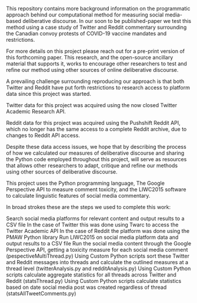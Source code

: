 This repository contains more background information on the programmatic approach behind our computational method for measuring social media-based deliberative discourse. In our soon to be published-paper we test this method using a case study of Twitter and Reddit commentary surrounding the Canadian convoy protests of COVID-19 vaccine mandates and restrictions. 

For more details on this project please reach out for a pre-print version of this forthcoming paper. This research, and the open-source ancillary material that supports it, works to encourage other researchers to test and refine our method using other sources of online deliberative discourse. 

A prevailing challenge surrounding reproducing our approach is that both Twitter and Reddit have put forth restrictions to research access to platform data since this project was started. 

Twitter data for this project was acquired using the now closed Twitter Academic Research API. 

Reddit data for this project was acquired using the Pushshift Reddit API, which no longer has the same access to a complete Reddit archive, due to changes to Reddit API access. 

Despite these data access issues, we hope that by describing the process of how we calculated our measures of deliberative discourse and sharing the Python code employed throughout this project, will serve as resources that allows other researchers to adapt, critique and refine our methods using other sources of deliberative discourse. 

This project uses the Python programming language, The Google Perspective API to measure comment toxicity, and the LIWC2015 software to calculate linguistic features of social media commentary. 

In broad strokes these are the steps we used to complete this work:

Search social media platforms for relevant content and output results to a CSV file
In the case of Twitter this was done using Twarc to access the Twitter Academic API
In the case of Reddit the platform was done using the PMAW Python library
Run LIWC2015 on social media platform data and output results to a CSV file
Run the social media content through the Google Perspective API, getting a toxicity measure for each social media comment (pespectiveMultiThread.py)
Using Custom Python scripts sort these Twitter and Reddit messages into threads and calculate the outlined measures at a thread level (twitterAnalysis.py and redditAnalysis.py)
Using Custom Python scripts calculate aggregate statistics for all threads across Twitter and Reddit (statsThread.py)
Using Custom Python scripts calculate statistics based on date social media post was created regardless of thread (statsAllTweetComments.py)

